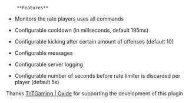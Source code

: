 

		
				
	
		
	
			
		**Features** 


* Monitors the rate players uses all commands

* Configurable cooldown (in millseconds, default 195ms)

* Configurable kicking after certain amount of offenses (default 10)

* Configurable messages

* Configurable server logging

* Configurable number of seconds before rate limiter is discarded per player (default 5s)


Thanks [TnTGaming | Oxide](http://oxidemod.org/members/tntgaming.97369/) for supporting the development of this plugin
		
	
	
	